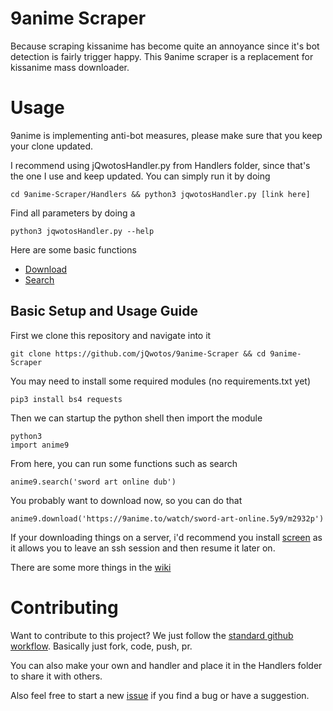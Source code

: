 # 9anime Scraper
Because scraping kissanime has become quite an annoyance since it's bot detection is fairly trigger happy. This 9anime scraper is a replacement for kissanime mass downloader.

# Usage
9anime is implementing anti-bot measures, please make sure that you keep your clone updated.

I recommend using jQwotosHandler.py from Handlers folder, since that's the one I use and keep updated.
You can simply run it by doing 
```
cd 9anime-Scraper/Handlers && python3 jqwotosHandler.py [link here]
```

Find all parameters by doing a
```
python3 jqwotosHandler.py --help
```

Here are some basic functions

- [Download](https://github.com/jQwotos/9anime-Scraper/wiki)
- [Search](https://github.com/jQwotos/9anime-Scraper/wiki/Search)

## Basic Setup and Usage Guide

First we clone this repository and navigate into it
```
git clone https://github.com/jQwotos/9anime-Scraper && cd 9anime-Scraper
```

You may need to install some required modules (no requirements.txt yet)
```
pip3 install bs4 requests
```

Then we can startup the python shell then import the module
```
python3
import anime9
```

From here, you can run some functions such as search
```
anime9.search('sword art online dub')
```

You probably want to download now, so you can do that
```
anime9.download('https://9anime.to/watch/sword-art-online.5y9/m2932p')
```

If your downloading things on a server, i'd recommend you install [screen](https://help.ubuntu.com/community/Screen) as it allows you to leave an ssh session and then resume it later on.

There are some more things in the [wiki](https://github.com/jQwotos/9anime-Scraper/wiki)

# Contributing
Want to contribute to this project? We just follow the [standard github workflow](https://gist.github.com/Chaser324/ce0505fbed06b947d962). Basically just fork, code, push, pr.

You can also make your own and handler and place it in the Handlers folder to share it with others.

Also feel free to start a new [issue](https://github.com/jQwotos/9anime-Scraper/issues) if you find a bug or have a suggestion.

